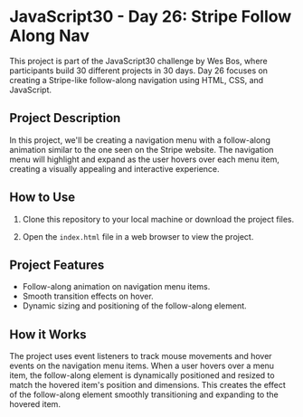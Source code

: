 # JavaScript30 - Day 26: Stripe Follow Along Nav

This project is part of the JavaScript30 challenge by Wes Bos, where participants build 30 different projects in 30 days. Day 26 focuses on creating a Stripe-like follow-along navigation using HTML, CSS, and JavaScript.

## Project Description

In this project, we'll be creating a navigation menu with a follow-along animation similar to the one seen on the Stripe website. The navigation menu will highlight and expand as the user hovers over each menu item, creating a visually appealing and interactive experience.

## How to Use

1. Clone this repository to your local machine or download the project files.
   
2. Open the `index.html` file in a web browser to view the project.

## Project Features

- Follow-along animation on navigation menu items.
- Smooth transition effects on hover.
- Dynamic sizing and positioning of the follow-along element.

## How it Works

The project uses event listeners to track mouse movements and hover events on the navigation menu items. When a user hovers over a menu item, the follow-along element is dynamically positioned and resized to match the hovered item's position and dimensions. This creates the effect of the follow-along element smoothly transitioning and expanding to the hovered item.

